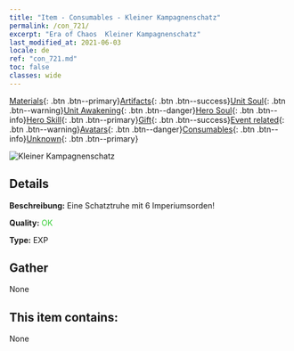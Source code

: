 ```yaml
---
title: "Item - Consumables - Kleiner Kampagnenschatz"
permalink: /con_721/
excerpt: "Era of Chaos  Kleiner Kampagnenschatz"
last_modified_at: 2021-06-03
locale: de
ref: "con_721.md"
toc: false
classes: wide
---
```

 [Materials](/ItemsDE/){: .btn .btn--primary}[Artifacts](/ItemsDE/Artifacts/){: .btn .btn--success}[Unit Soul](/ItemsDE/UnitSoul/){: .btn .btn--warning}[Unit Awakening](/ItemsDE/UnitAwakening/){: .btn .btn--danger}[Hero Soul](/ItemsDE/HeroSoul/){: .btn .btn--info}[Hero Skill](/ItemsDE/HeroSkill/){: .btn .btn--primary}[Gift](/ItemsDE/Gift/){: .btn .btn--success}[Event related](/ItemsDE/Events/){: .btn .btn--warning}[Avatars](/ItemsDE/Avatars/){: .btn .btn--danger}[Consumables](/ItemsDE/Consumables/){: .btn .btn--info}[Unknown](/ItemsDE/Unknown/){: .btn .btn--primary}

 ![Kleiner Kampagnenschatz](/images/t/i_505.png)

## Details
 **Beschreibung:** Eine Schatztruhe mit 6 Imperiumsorden!

 **Quality:** <span style="color: #32CD32">OK</span>

 **Type:** EXP

## Gather

  None

## This item contains:

  None

